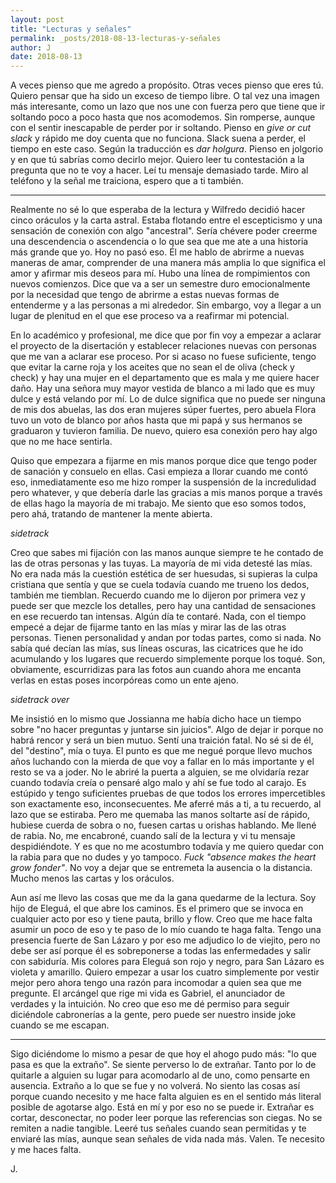 ```yaml
---
layout: post
title: "Lecturas y señales"
permalink: _posts/2018-08-13-lecturas-y-señales
author: J
date: 2018-08-13
---
```


A veces pienso que me agredo a propósito. Otras veces pienso que eres tú. Quiero pensar que ha sido un exceso de tiempo libre. O tal vez una imagen más interesante, como un lazo que nos une con fuerza pero que tiene que ir soltando poco a poco hasta que nos acomodemos. Sin romperse, aunque con el sentir inescapable de perder por ir soltando. Pienso en *give or cut slack* y rápido me doy cuenta que no funciona. Slack suena a perder, el tiempo en este caso. Según la traducción es *dar holgura*. Pienso en jolgorio y en que tú sabrías como decirlo mejor. Quiero leer tu contestación a la pregunta que no te voy a hacer. Leí tu mensaje demasiado tarde. Miro al teléfono y la señal me traiciona, espero que a ti también. 

***
Realmente no sé lo que esperaba de la lectura y Wilfredo decidió hacer cinco oráculos y la carta astral. Estaba flotando entre el escepticismo y una sensación de conexión con algo "ancestral". Sería chévere poder creerme una descendencia o ascendencia o lo que sea que me ate a una historia más grande que yo. Hoy no pasó eso. Él me hablo de abrirme a nuevas maneras de amar, comprender de una manera más amplia lo que significa el amor y afirmar mis deseos para mí. Hubo una línea de rompimientos con nuevos comienzos. Dice que va a ser un semestre duro emocionalmente por la necesidad que tengo de abrirme a estas nuevas formas de entenderme y a las personas a mi alrededor. Sin embargo, voy a llegar a un lugar de plenitud en el que ese proceso va a reafirmar mi potencial. 

En lo académico y profesional, me dice que por fin voy a empezar a aclarar el proyecto de la disertación y establecer relaciones nuevas con personas que me van a aclarar ese proceso. Por si acaso no fuese suficiente, tengo que evitar la carne roja y los aceites que no sean el de oliva (check y check) y hay una mujer en el departamento que es mala y me quiere hacer daño. Hay una señora muy mayor vestida de blanco a mi lado que es muy dulce y está velando por mí. Lo de dulce significa que no puede ser ninguna de mis dos abuelas, las dos eran mujeres súper fuertes, pero abuela Flora tuvo un voto de blanco por años hasta que mi papá y sus hermanos se graduaron y tuvieron familia. De nuevo, quiero esa conexión pero hay algo que no me hace sentirla. 

Quiso que empezara a fijarme en mis manos porque dice que tengo poder de sanación y consuelo en ellas. Casi empieza a llorar cuando me contó eso, inmediatamente eso me hizo romper la suspensión de la incredulidad pero whatever, y que debería darle las gracias a mis manos porque a través de ellas hago la mayoría de mi trabajo. Me siento que eso somos todos, pero ahá, tratando de mantener la mente abierta. 

*sidetrack*

Creo que sabes mi fijación con las manos aunque siempre te he contado de las de otras personas y las tuyas. La mayoría de mi vida detesté las mías. No era nada más la cuestión estética de ser huesudas, si supieras la culpa cristiana que sentía y que se cuela todavía cuando me trueno los dedos, también me tiemblan. Recuerdo cuando me lo dijeron por primera vez y puede ser que mezcle los detalles, pero hay una cantidad de sensaciones en ese recuerdo tan intensas. Algún día te contaré. Nada, con el tiempo empecé a dejar de fijarme tanto en las mías y mirar las de las otras personas. Tienen personalidad y andan por todas partes, como si nada. No sabía qué decían las mías, sus líneas oscuras, las cicatrices que he ido acumulando y los lugares que recuerdo simplemente porque los toqué. Son, obviamente, escurridizas para las fotos aun cuando ahora me encanta verlas en estas poses incorpóreas como un ente ajeno.     

*sidetrack over*

Me insistió en lo mismo que Jossianna me había dicho hace un tiempo sobre "no hacer preguntas y juntarse sin juicios". Algo de dejar ir porque no habrá rencor y será un bien mutuo. Sentí una traición fatal. No sé si de él, del "destino", mía o tuya. El punto es que me negué porque llevo muchos años luchando con la mierda de que voy a fallar en lo más importante y el resto se va a joder. No le abriré la puerta a alguien, se me olvidaría rezar cuando todavía creía o pensaré algo malo y ahí se fue todo al carajo. Es estúpido y tengo suficientes pruebas de que todos los errores impercetibles son exactamente eso, inconsecuentes. Me aferré más a ti, a tu recuerdo, al lazo que se estiraba. Pero me quemaba las manos soltarte así de rápido, hubiese cuerda de sobra o no, fuesen cartas u orishas hablando. Me llené de rabia. No, me encabroné, cuando salí de la lectura y vi tu mensaje despidiéndote. Y es que no me acostumbro todavía y me quiero quedar con la rabia para que no dudes y yo tampoco. *Fuck "absence makes the heart grow fonder"*. No voy a dejar que se entremeta la ausencia o la distancia. Mucho menos las cartas y los oráculos. 

Aun así me llevo las cosas que me da la gana quedarme de la lectura. Soy hijo de Eleguá, el que abre los caminos. Es el primero que se invoca en cualquier acto por eso y tiene pauta, brillo y flow. Creo que me hace falta asumir un poco de eso y te paso de lo mío cuando te haga falta. Tengo una presencia fuerte de San Lázaro y por eso me adjudico lo de viejito, pero no debe ser así porque él es sobreponerse a todas las enfermedades y salir con sabiduría. Mis colores para Eleguá son rojo y negro, para San Lázaro es violeta y amarillo. Quiero empezar a usar los cuatro simplemente por vestir mejor pero ahora tengo una razón para incomodar a quien sea que me pregunte. El arcángel que rige mi vida es Gabriel, el anunciador de verdades y la intuición. No creo que eso me dé permiso para seguir diciéndole cabronerías a la gente, pero puede ser nuestro inside joke cuando se me escapan. 

***

Sigo diciéndome lo mismo a pesar de que hoy el ahogo pudo más: "lo que pasa es que la extraño". Se siente perverso lo de extrañar. Tanto por lo de quitarle a alguien su lugar para acomodarlo al de uno, como pensarte en ausencia. Extraño a lo que se fue y no volverá. No siento las cosas así porque cuando necesito y me hace falta alguien es en el sentido más literal posible de agotarse algo. Está en mí y por eso no se puede ir. Extrañar es cortar, desconectar, no poder leer porque las referencias son ciegas. No se remiten a nadie tangible. Leeré tus señales cuando sean permitidas y te enviaré las mías, aunque sean señales de vida nada más. Valen. Te necesito y me haces falta. 

J. 
